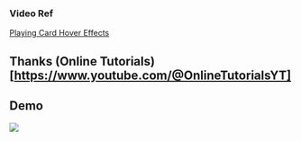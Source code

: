 ### Video Ref

[Playing Card Hover Effects](https://www.youtube.com/watch?v=vdkUZXuX4iI)


## Thanks (Online Tutorials)[https://www.youtube.com/@OnlineTutorialsYT]  


## Demo

![](./demo/output.gif)
